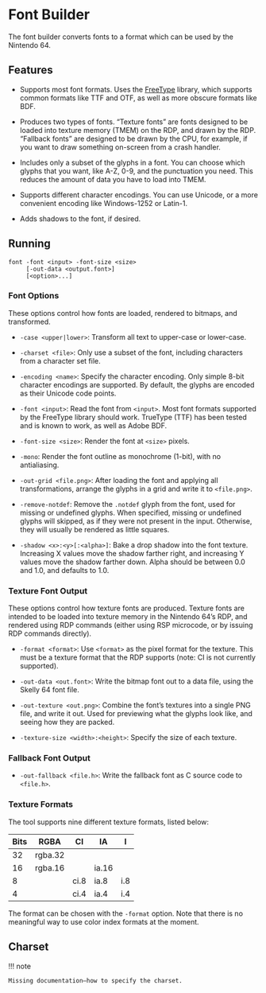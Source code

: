 # Font Builder

The font builder converts fonts to a format which can be used by the Nintendo 64.

## Features

- Supports most font formats. Uses the [FreeType][freetype] library, which supports common formats like TTF and OTF, as well as more obscure formats like BDF.

- Produces two types of fonts. “Texture fonts” are fonts designed to be loaded into texture memory (TMEM) on the RDP, and drawn by the RDP. “Fallback fonts” are designed to be drawn by the CPU, for example, if you want to draw something on-screen from a crash handler.

- Includes only a subset of the glyphs in a font. You can choose which glyphs that you want, like A-Z, 0-9, and the punctuation you need. This reduces the amount of data you have to load into TMEM.

- Supports different character encodings. You can use Unicode, or a more convenient encoding like Windows-1252 or Latin-1.

- Adds shadows to the font, if desired.

[freetype]: https://www.freetype.org/

## Running

```shell
font -font <input> -font-size <size>
     [-out-data <output.font>]
     [<option>...]
```

### Font Options

These options control how fonts are loaded, rendered to bitmaps, and transformed.

- `-case <upper|lower>`: Transform all text to upper-case or lower-case.

- `-charset <file>`: Only use a subset of the font, including characters from a character set file.

- `-encoding <name>`: Specify the character encoding. Only simple 8-bit character encodings are supported. By default, the glyphs are encoded as their Unicode code points.

- `-font <input>`: Read the font from `<input>`. Most font formats supported by the FreeType library should work. TrueType (TTF) has been tested and is known to work, as well as Adobe BDF.

- `-font-size <size>`: Render the font at `<size>` pixels.

- `-mono`: Render the font outline as monochrome (1-bit), with no antialiasing.

- `-out-grid <file.png>`: After loading the font and applying all transformations, arrange the glyphs in a grid and write it to `<file.png>`.

- `-remove-notdef`: Remove the `.notdef` glyph from the font, used for missing or undefined glyphs. When specified, missing or undefined glyphs will skipped, as if they were not present in the input. Otherwise, they will usually be rendered as little squares.

- `-shadow <x>:<y>[:<alpha>]`: Bake a drop shadow into the font texture. Increasing X values move the shadow farther right, and increasing Y values move the shadow farther down. Alpha should be between 0.0 and 1.0, and defaults to 1.0.

### Texture Font Output

These options control how texture fonts are produced. Texture fonts are intended to be loaded into texture memory in the Nintendo 64’s RDP, and rendered using RDP commands (either using RSP microcode, or by issuing RDP commands directly).

- `-format <format>`: Use `<format>` as the pixel format for the texture. This must be a texture format that the RDP supports (note: CI is not currently supported).

- `-out-data <out.font>`: Write the bitmap font out to a data file, using the Skelly 64 font file.

- `-out-texture <out.png>`: Combine the font’s textures into a single PNG file, and write it out. Used for previewing what the glyphs look like, and seeing how they are packed.

- `-texture-size <width>:<height>`: Specify the size of each texture.

### Fallback Font Output

- `-out-fallback <file.h>`: Write the fallback font as C source code to `<file.h>`.

### Texture Formats

The tool supports nine different texture formats, listed below:

| Bits | RGBA    | CI   | IA    | I   |
| ---- | ------- | ---- | ----- | --- |
| 32   | rgba.32 |      |       |     |
| 16   | rgba.16 |      | ia.16 |     |
| 8    |         | ci.8 | ia.8  | i.8 |
| 4    |         | ci.4 | ia.4  | i.4 |

The format can be chosen with the `-format` option. Note that there is no meaningful way to use color index formats at the moment.

## Charset

!!! note

    Missing documentation—how to specify the charset.
